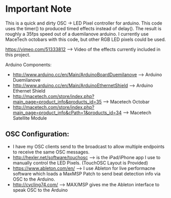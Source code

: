 # Important Note
This is a quick and dirty OSC -> LED Pixel controller for arduino. This code uses the timer() to produced timed effects instead of delay(). The result is roughly a 35fps speed out of a duemilanove arduino. I currently use MaceTech octobars with this code, but other RGB LED pixels could be used.

https://vimeo.com/51333812 --> Video of the effects currently included in this project.

Arduino Components:
* http://www.arduino.cc/en/Main/ArduinoBoardDuemilanove --> Arduino Duemilanove
* http://www.arduino.cc/en/Main/ArduinoEthernetShield --> Arduino Ethernet Shield
* http://macetech.com/store/index.php?main_page=product_info&products_id=35 --> Macetech Octobar
* http://macetech.com/store/index.php?main_page=product_info&cPath=1&products_id=34 --> Macetech Satellite Module

## OSC Configuration:
* I have my OSC clients send to the broadcast to allow multiple endpoints to receive the same OSC messages.
* http://hexler.net/software/touchosc --> is the iPad/iPhone app I use to manually control the LED Pixels. (TouchOSC Layout is Provided)
* https://www.ableton.com/en/ --> I use Ableton for live performacne software which loads a MaxMSP Patch to send beat detection info via OSC to the Arduino.
* http://cycling74.com/ --> MAX/MSP gives me the Ableton interface to speak OSC to the Arduino



